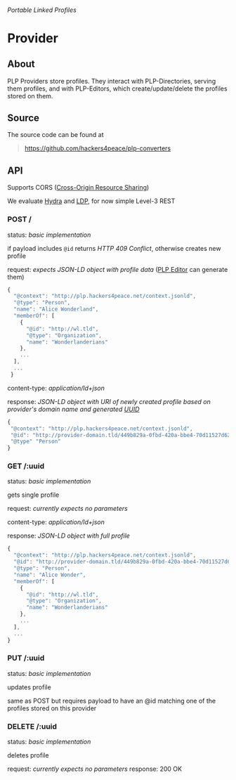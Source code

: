 ###### Portable Linked Profiles

# Provider

## About

PLP Providers store profiles. They interact with PLP-Directories, serving them profiles, and with PLP-Editors, which create/update/delete the profiles stored on them.

## Source

The source code can be found at

> https://github.com/hackers4peace/plp-converters

## API

Supports CORS ([Cross-Origin Resource Sharing](http://enable-cors.org/))

We evaluate [Hydra](http://www.hydra-cg.com/) and [LDP](http://www.w3.org/TR/ldp/), for now simple Level-3 REST

### POST /

status: *basic implementation*

if payload includes ```@id``` returns *HTTP 409 Conflict*, otherwise creates new profile

request: *expects JSON-LD object with profile data* ([PLP
Editor](https://github.com/hackers4peace/plp-editor) can
generate them)


```js
{
  "@context": "http://plp.hackers4peace.net/context.jsonld",
  "@type": "Person",
  "name": "Alice Wonderland",
  "memberOf": [
    {
      "@id": "http://wl.tld",
      "@type": "Organization",
      "name": "Wonderlanderians"
    },
    ...
  ],
  ...
 }
```

content-type: *application/ld+json*

response: *JSON-LD object with URI of newly created profile based on
provider's domain name and generated [UUID](http://en.wikipedia.org/wiki/Universally_unique_identifier)*

```js
{
 "@context": "http://plp.hackers4peace.net/context.jsonld",
 "@id": "http://provider-domain.tld/449b829a-0fbd-420a-bbe4-70d11527d62b",
 "@type" "Person"
}
```

### GET /:uuid

status: *basic implementation*

gets single profile

request: *currently expects no parameters*

content-type: *application/ld+json*

response: *JSON-LD object with full profile*

```js
{
  "@context": "http://plp.hackers4peace.net/context.jsonld",
  "@id": "http://provider-domain.tld/449b829a-0fbd-420a-bbe4-70d11527d62b",
  "@type": "Person",
  "name": "Alice Wonder",
  "memberOf": [
    {
      "@id": "http://wl.tld",
      "@type": "Organization",
      "name": "Wonderlanderians"
    },
    ...
  ],
  ...
}
```

### PUT /:uuid

status: *basic implementation*

updates profile

same as POST but requires payload to have an @id matching one of the
profiles stored on this provider


### DELETE /:uuid

status: *basic implementation*

deletes profile

request: *currently expects no parameters*
response: 200 OK
